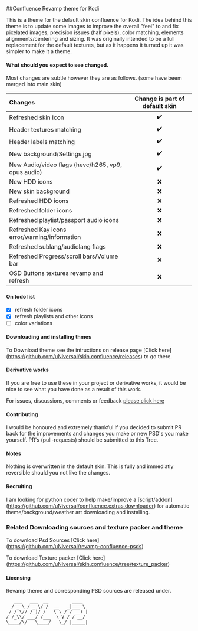 ##Confluence Revamp theme for Kodi

This is a theme for the default skin confluence for Kodi.
The idea behind this theme is to update some images to improve the overall "feel" to and fix pixelated images, precision issues (half pixels), color matching, elements alignments/centering and sizing.
It was originally intended to be a full replacement for the default textures, but as it happens it turned up it was simpler to make it a theme.

#### What should you expect to see changed. 

Most changes are subtle however they are as follows. (some have beem merged into main skin)

Changes | Change is part of default skin 
:----|:---:
Refreshed skin Icon | :heavy_check_mark:
Header textures matching | :heavy_check_mark:
Header labels matching | :heavy_check_mark:
New background/Settings.jpg | :heavy_check_mark:
New Audio/video flags (hevc/h265, vp9, opus audio) | :heavy_check_mark:
New HDD icons | :x:
New skin background | :x:
Refreshed HDD icons | :x:
Refreshed folder icons | :x:
Refreshed playlist/passport audio icons | :x:
Refreshed Kay icons error/warning/information | :x:
Refreshed sublang/audiolang flags | :x:
Refreshed Progress/scroll bars/Volume bar | :x:
OSD Buttons textures revamp and refresh | :x:

#### On todo list
- [x] refresh folder icons
- [x] refresh playlists and other icons
- [ ] color variations

#### Downloading and installing thmes

To Download theme see the intructions on release page [Click here] (https://github.com/uNiversaI/skin.confluence/releases) to go there.

#### Derivative works

If you are free to use these in your project or derivative works, it would be nice to see what you have done as a result of this work.

For issues, discussions, comments or feedback [please click here](https://github.com/uNiversaI/skin.confluence/issues)

#### Contributing

I would be honoured and extremely thankful if you decided to submit PR back for the improvements and changes you make or new PSD's you make yourself.
PR's (pull-requests) should be submitted to this Tree.

#### Notes
Nothing is overwritten in the default skin. This is fully and immediatly reversible should you not like the changes. 

#### Recruiting
I am looking for python coder to help make/improve a [script/addon] (https://github.com/uNiversaI/confluence.extras.downloader) for automatic theme/background/weather art downloading and installing.

### Related Downloading sources and texture packer and theme

To download Psd Sources [Click here] (https://github.com/uNiversaI/revamp-confluence-psds)

To download Texture packer [Click here] (https://github.com/uNiversaI/skin.confluence/tree/texture_packer)

#### Licensing

Revamp theme and corresponding PSD sources are released under.

```
   ___   ___  __         ____  
  / _ \ / _ \/ /  __   _|___ \ 
 / /_\// /_)/ /   \ \ / / __) |
/ /_\\/ ___/ /___  \ V / / __/ 
\____/\/   \____/   \_/ |_____|

```
